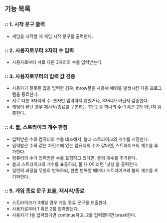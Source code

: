 ## 기능 목록

### :: 1. 시작 문구 출력

- 게임을 시작할 때 게임 시작 문구를 출력한다.

### :: 2. 사용자로부터 3자리 수 입력

- 사용자로부터 서로 다른 3자리의 수를 입력받는다.

### :: 3. 사용자로부터의 입력 값 검증

- 사용자가 잘못된 값을 입력한 경우, throw문을 사용해 예외를 발생시킨 다음 프로그램을 종료한다.
- 서로 다른 3자리의 수: 숫자만 입력하지 않았거나, 3자리가 아닌지 검증한다.
- 게임이 끝난 경우 재시작/종료를 구분하는 1과 2 중 하나의 수: 1 혹은 2가 아닌지 검증한다.

### :: 4. 볼, 스트라이크 개수 판정

- 입력받은 수와 컴퓨터의 수를 대조해서, 볼과 스트라이크의 개수를 저장한다.
- 입력받은 수와 같은 자릿수에 있는 컴퓨터의 수가 같다면, 스트라이크의 개수를 추가한다.
- 컴퓨터의 수가 입력받은 수를 포함하고 있다면, 볼의 개수를 추가한다.
- 볼과 스트라이크의 개수를 표출하되, 둘 다 0이라면 '낫싱'을 출력한다.
- 일련의 과정을 무한히 반복하되, 한번 반복할 때마다 스트라이크와 볼의 개수를 초기화한다.

### :: 5. 게임 종료 문구 표출, 재시작/종료

- 스트라이크가 3개일 경우 게임 종료 문구를 표출한다.
- 사용자로부터 1 혹은 2를 입력받는다.
- 사용자가 1을 입력했다면 continue하고, 2를 입력했다면 break한다.
